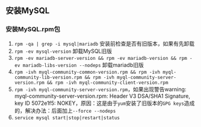 ## 安装MySQL
### 安装MySQL.rpm包
1. ``rpm -qa | grep -i mysql|mariadb`` 安装前检查是否有旧版本，如果有先卸载
2. ``rpm -ev mysql-version`` 卸载MySQL旧版
3. ``rpm -ev mariadb-server-version && rpm -ev mariadb-version && rpm -ev mariadb-libs-version --nodeps`` 卸载mariadb旧版
4. ``rpm -ivh myql-community-common-version.rpm && rpm -ivh myql-community-lib-version.rpm && rpm -ivh myql-community-server-version.rpm && rpm -ivh myql-community-client-version.rpm``
5. ``rpm -ivh myql-community-server-version.rpm``，如果出现警告warning: myql-community-server-version.rpm: Header V3 DSA/SHA1 Signature, key ID 5072e1f5: NOKEY，原因：这是由于``yum``安装了旧版本的``GPG keys``造成的，解决办法：后面加上``--force --nodeps``
6. ``service mysql start|stop|restart|status``
